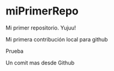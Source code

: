 # miPrimerRepo

Mi primer repositorio. Yujuu!

Mi primera contribución local para github

Prueba


Un comit mas desde Github
